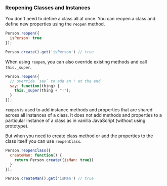 ### Reopening Classes and Instances

You don't need to define a class all at once. You can reopen a class and
define new properties using the `reopen` method.

```javascript
Person.reopen({
  isPerson: true
});

Person.create().get('isPerson') // true
```

When using `reopen`, you can also override existing methods and
call `this._super`.


```javascript
Person.reopen({
  // override `say` to add an ! at the end
  say: function(thing) {
    this._super(thing + "!");
  }
});
```

`reopen` is used to add instance methods and properties that are shared across all instances of a class. It does not add
methods and properties to a particular instance of a class as in vanilla JavaScript (without using prototype).

But when you need to create class method or add the properties to the class itself you can use `reopenClass`.

```javascript
Person.reopenClass({
  createMan: function() {
    return Person.create({isMan: true})
  }
});

Person.createMan().get('isMan') // true
```
